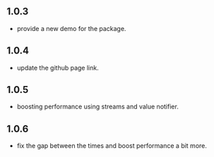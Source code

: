 ## 1.0.3

* provide a new demo for the package.

## 1.0.4

* update the github page link.

## 1.0.5

* boosting performance using streams and value notifier.

## 1.0.6

* fix the gap between the times and boost performance a bit more.
